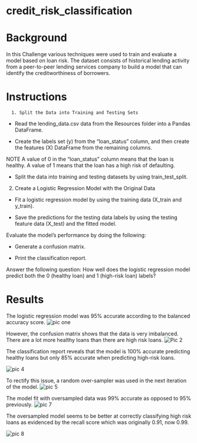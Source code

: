 # credit_risk_classification

#  Background


In this Challenge various techniques were used to train and evaluate a model based on loan risk. The dataset consists of historical lending activity from a peer-to-peer lending services company to build a model that can identify the creditworthiness of borrowers.

#  Instructions


      1. Split the Data into Training and Testing Sets


-  Read the lending_data.csv data from the Resources folder into a Pandas DataFrame.

-  Create the labels set (y) from the “loan_status” column, and then create the features (X) DataFrame from the remaining columns.

NOTE
A value of 0 in the “loan_status” column means that the loan is healthy. A value of 1 means that the loan has a high risk of defaulting.

- Split the data into training and testing datasets by using train_test_split.

2. Create a Logistic Regression Model with the Original Data


- Fit a logistic regression model by using the training data (X_train and y_train).

- Save the predictions for the testing data labels by using the testing feature data (X_test) and the fitted model.

Evaluate the model’s performance by doing the following:

- Generate a confusion matrix.

- Print the classification report.

Answer the following question: How well does the logistic regression model predict both the 0 (healthy loan) and 1 (high-risk loan) labels?

#  Results

The logistic regression model was 95% accurate according to the balanced accuracy score. 
![pic one](https://github.com/Rachel-Rodriguez/credit_risk_classification/assets/124642442/cbd73c15-2b64-4039-88f3-c1f4cb54ba1d)

However, the confusion matrix shows that the data is very imbalanced. There are a lot more healthy loans than there are high risk loans.
![Pic 2](https://github.com/Rachel-Rodriguez/credit_risk_classification/assets/124642442/4035949f-a855-492d-ac33-7b2cc953b38d)

The classification report reveals that the model is 100% accurate predicting healthy loans but only 85% accurate when predicting high-risk loans.

![pic 4](https://github.com/Rachel-Rodriguez/credit_risk_classification/assets/124642442/364509a4-9bae-417f-a211-ce9f453c1b2a)

To rectify this issue, a random over-sampler was used in the next iteration of the model.
![pic 5](https://github.com/Rachel-Rodriguez/credit_risk_classification/assets/124642442/8dfbeebf-e298-42c9-b349-a8afe0ce79d1)

The model fit with oversampled data was 99% accurate as opposed to 95% previously.
![pic 7](https://github.com/Rachel-Rodriguez/credit_risk_classification/assets/124642442/d884ab9e-840c-4eac-a33f-75dc4ffaab32)


The oversampled model seems to be better at correctly classifying high risk loans as evidenced by the recall score which was originally 0.91, now 0.99.

![pic 8](https://github.com/Rachel-Rodriguez/credit_risk_classification/assets/124642442/e48efaee-d2a3-4d0a-9316-743155d46dbe)


